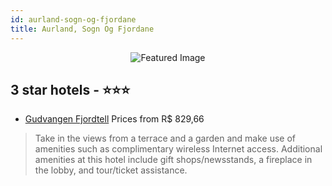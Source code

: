 ```yaml
---
id: aurland-sogn-og-fjordane
title: Aurland, Sogn Og Fjordane
---
```


<center><img src="https://i.travelapi.com/hotels/4000000/3960000/3952800/3952777/cc6e84d1_z.jpg" alt="Featured Image" /></center>


##  3 star hotels - ⭐️⭐️⭐️

-    [Gudvangen Fjordtell](https://us.hurb.com/hotels/aurland/gudvangen-fjordtell-JNP-JP751337?cmp=18055) Prices from R$ 829,66
   > Take in the views from a terrace and a garden and make use of amenities such as complimentary wireless Internet access. Additional amenities at this hotel include gift shops/newsstands, a fireplace in the lobby, and tour/ticket assistance.
